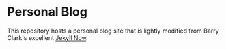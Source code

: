 # Personal Blog

This repository hosts a personal blog site that is lightly modified from Barry Clark's excellent [Jekyll Now](https://www.jekyllnow.com/). 